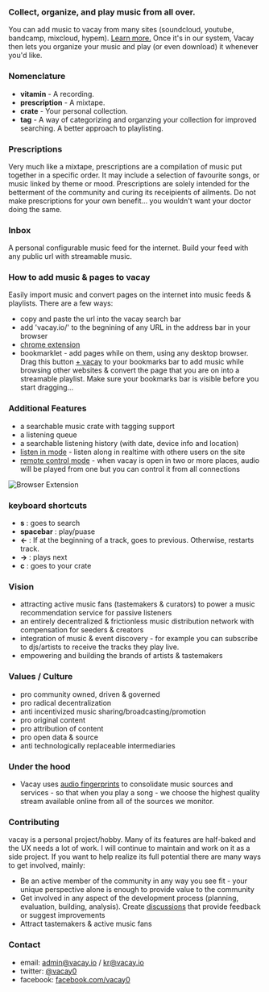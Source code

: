 ### Collect, organize, and play music from all over.
You can add music to vacay from many sites (soundcloud, youtube, bandcamp, mixcloud, hypem). [Learn more.](https://vacay.io/discussion/41) Once it's in our system, Vacay then lets you organize your music and play (or even download) it whenever you'd like.

### Nomenclature
* **vitamin** - A recording.
* **prescription** - A mixtape.
* **crate** - Your personal collection.
* **tag** - A way of categorizing and organzing your collection for improved searching. A better approach to playlisting.

### Prescriptions
Very much like a mixtape, prescriptions are a compilation of music put together in a specific order. It may include a selection of favourite songs, or music linked by theme or mood. Prescriptions are solely intended for the betterment of the community and curing its receipients of ailments. Do not make prescriptions for your own benefit... you wouldn't want your doctor doing the same.

### Inbox
A personal configurable music feed for the internet. Build your feed with any public url with streamable music.

### How to add music & pages to vacay
Easily import music and convert pages on the internet into music feeds & playlists. There are a few ways:
* copy and paste the url into the vacay search bar
* add 'vacay.io/' to the begnining of any URL in the address bar in your browser
* [chrome extension](https://chrome.google.com/webstore/detail/vacay/mgogmlhnenlkmngbdoclecmgbldfjbpj)
* bookmarklet - add pages while on them, using any desktop browser. Drag this button <a class="bookmarklet" href="javascript:void(open('https://vacay.io/search?q=' + window.location,'',''))">+ vacay</a> to your bookmarks bar to add music while browsing other websites & convert the page that you are on into a streamable playlist. Make sure your bookmarks bar is visible before you start dragging...

### Additional Features

* a searchable music crate with tagging support
* a listening queue
* a searchable listening history (with date, device info and location)
* [listen in mode](https://vacay.io/discussion/43) - listen along in realtime with othere users on the site
* [remote control mode](https://vacay.io/discussion/31) - when vacay is open in two or more places, audio will be played from one but you can control it from all connections

![Browser Extension](http://i.imgur.com/WyWRUeO.gif)

### keyboard shortcuts
* **s** : goes to search
* **spacebar** : play/puase
* **&larr;** : If at the beginning of a track, goes to previous. Otherwise, restarts track.
* **&rarr;** : plays next
* **c** : goes to your crate

### Vision
* attracting active music fans (tastemakers & curators) to power a music recommendation service for passive listeners
* an entirely decentralized & frictionless music distribution network with compensation for seeders & creators
* integration of music & event discovery - for example you can subscribe to djs/artists to receive the tracks they play live.
* empowering and building the brands of artists & tastemakers

### Values / Culture
* pro community owned, driven & governed
* pro radical decentralization
* anti incentivized music sharing/broadcasting/promotion
* pro original content
* pro attribution of content
* pro open data & source
* anti technologically replaceable intermediaries

### Under the hood
* Vacay uses [audio fingerprints](http://en.wikipedia.org/wiki/Acoustic_fingerprint) to consolidate music sources and services - so that when you play a song - we choose the highest quality stream available online from all of the sources we monitor.

### Contributing
vacay is a personal project/hobby. Many of its features are half-baked and the UX needs a lot of work. I will continue to maintain and work on it as a side project. If you want to help realize its full potential there are many ways to get involved, mainly:

* Be an active member of the community in any way you see fit - your unique perspective alone is enough to provide value to the community
* Get involved in any aspect of the development process (planning, evaluation, building, analysis). Create [discussions](https://vacay.io/discussions) that provide feedback or suggest improvements
* Attract tastemakers & active music fans

### Contact
* email: admin@vacay.io / kr@vacay.io
* twitter: [@vacay0](https://twitter.com/vacay0)
* facebook: [facebook.com/vacay0](https://facebook.com/vacay0)
